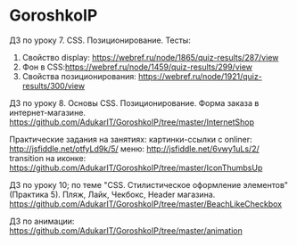 # GoroshkoIP



ДЗ по уроку 7. CSS. Позиционирование.
Тесты:
1) Свойство display:  https://webref.ru/node/1865/quiz-results/287/view
2) Фон в CSS:https://webref.ru/node/1459/quiz-results/299/view  
3) Свойства позиционирования: https://webref.ru/node/1921/quiz-results/300/view


ДЗ по уроку 8. Основы CSS. Позиционирование.
Форма заказа в интернет-магазине.
https://github.com/AdukarIT/GoroshkoIP/tree/master/InternetShop


Практические задания на занятиях:
картинки-ссылки с onliner: http://jsfiddle.net/otfyLd9k/5/
меню:  http://jsfiddle.net/6vwy1uLs/2/
transition на иконке: https://github.com/AdukarIT/GoroshkoIP/tree/master/IconThumbsUp

ДЗ по уроку 10; по теме "CSS. Стилистическое оформление элементов" (Практика 5).
Пляж, Лайк, Чекбокс, Header магазина.
https://github.com/AdukarIT/GoroshkoIP/tree/master/BeachLikeCheckbox

ДЗ по анимации:
https://github.com/AdukarIT/GoroshkoIP/tree/master/animation
